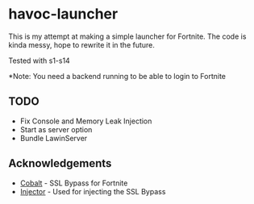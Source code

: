 # havoc-launcher
This is my attempt at making a simple launcher for Fortnite. 
The code is kinda messy, hope to rewrite it in the future. 

Tested with s1-s14

*Note: You need a backend running to be able to login to Fortnite

## TODO
- Fix Console and Memory Leak Injection
- Start as server option
- Bundle LawinServer

## Acknowledgements
- [Cobalt](https://github.com/Milxnor/Cobalt) - SSL Bypass for Fortnite
- [Injector](https://github.com/nefarius/Injector) - Used for injecting the SSL Bypass
